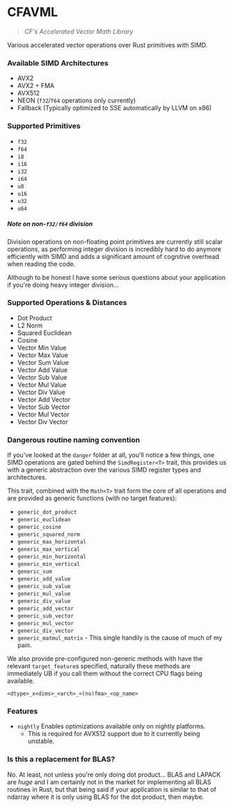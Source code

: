 # CFAVML

> _CF's Accelerated Vector Math Library_

Various accelerated vector operations over Rust primitives with SIMD.

### Available SIMD Architectures

- AVX2
- AVX2 + FMA
- AVX512
- NEON (`f32`/`f64` operations only currently)
- Fallback (Typically optimized to SSE automatically by LLVM on x86)

### Supported Primitives

- `f32`
- `f64`
- `i8`
- `i16`
- `i32`
- `i64`
- `u8`
- `u16`
- `u32`
- `u64`

##### Note on non-`f32/f64` division

Division operations on non-floating point primitives are currently still scalar
operations, as performing integer division is incredibly hard to do anymore efficiently
with SIMD and adds a significant amount of cognitive overhead when reading the code.

Although to be honest I have some serious questions about your application if you're doing 
heavy integer division...

### Supported Operations & Distances

- Dot Product
- L2 Norm
- Squared Euclidean
- Cosine 
- Vector Min Value
- Vector Max Value
- Vector Sum Value
- Vector Add Value
- Vector Sub Value
- Vector Mul Value
- Vector Div Value
- Vector Add Vector
- Vector Sub Vector
- Vector Mul Vector
- Vector Div Vector

### Dangerous routine naming convention

If you've looked at the `danger` folder at all, you'll notice a few things, one SIMD operations
are gated behind the `SimdRegister<T>` trait, this provides us with a generic abstraction
over the various SIMD register types and architectures.

This trait, combined with the `Math<T>` trait form the core of all operations and are
provided as generic functions (with no target features):

- `generic_dot_product`
- `generic_euclidean`
- `generic_cosine`
- `generic_squared_norm`
- `generic_max_horizontal`
- `generic_max_vertical`
- `generic_min_horizontal`
- `generic_min_vertical`
- `generic_sum`
- `generic_add_value`
- `generic_sub_value`
- `generic_mul_value`
- `generic_div_value`
- `generic_add_vector`
- `generic_sub_vector`
- `generic_mul_vector`
- `generic_div_vector`
- `generic_matmul_matrix` - This single handily is the cause of much of my pain. 

We also provide pre-configured non-generic methods with have the relevant `target_feature`s 
specified, naturally these methods are immediately UB if you call them without the correct
CPU flags being available.

```no_test
<dtype>_x<dims>_<arch>_<(no)fma>_<op_name>
```

### Features

- `nightly` Enables optimizations available only on nightly platforms.
  * This is required for AVX512 support due to it currently being unstable.

### Is this a replacement for BLAS?

No. At least, not unless you're only doing dot product... BLAS and LAPACK are _huge_ and I am certainly
not in the market for implementing all BLAS routines in Rust, but that being said if your application is 
similar to that of ndarray where it is only using BLAS for the dot product, then maybe.


